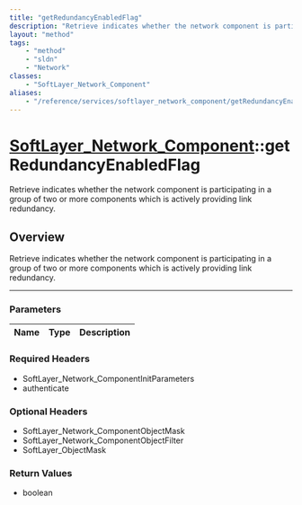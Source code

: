 ```yaml
---
title: "getRedundancyEnabledFlag"
description: "Retrieve indicates whether the network component is participating in a group of two or more components which is actively... "
layout: "method"
tags:
    - "method"
    - "sldn"
    - "Network"
classes:
    - "SoftLayer_Network_Component"
aliases:
    - "/reference/services/softlayer_network_component/getRedundancyEnabledFlag"
---
```

# [SoftLayer_Network_Component](/reference/services/SoftLayer_Network_Component)::getRedundancyEnabledFlag


Retrieve indicates whether the network component is participating in a group of two or more components which is actively providing link redundancy.


## Overview 
Retrieve indicates whether the network component is participating in a group of two or more components which is actively providing link redundancy.

-----

### Parameters 
|Name | Type | Description |
| --- | --- | --- |


### Required Headers
* SoftLayer_Network_ComponentInitParameters
* authenticate


### Optional Headers
* SoftLayer_Network_ComponentObjectMask
* SoftLayer_Network_ComponentObjectFilter
* SoftLayer_ObjectMask

### Return Values
* boolean




